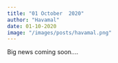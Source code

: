 ```yaml
---
title: "01 October  2020"
author: "Havamal"
date: 01-10-2020
image: "/images/posts/havamal.png"
---
```


Big news coming soon....